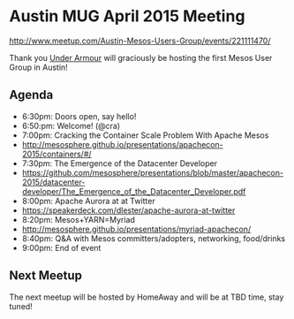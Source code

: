# Austin MUG April 2015 Meeting

http://www.meetup.com/Austin-Mesos-Users-Group/events/221111470/

Thank you [Under Armour](https://www.underarmour.com) will graciously be hosting the first Mesos User Group in Austin!

## Agenda

* 6:30pm: Doors open, say hello!
* 6:50:pm: Welcome! (@cra)
* 7:00pm: Cracking the Container Scale Problem With Apache Mesos
 * http://mesosphere.github.io/presentations/apachecon-2015/containers/#/
* 7:30pm: The Emergence of the Datacenter Developer
 * https://github.com/mesosphere/presentations/blob/master/apachecon-2015/datacenter-developer/The_Emergence_of_the_Datacenter_Developer.pdf
* 8:00pm: Apache Aurora at at Twitter
 * https://speakerdeck.com/dlester/apache-aurora-at-twitter
* 8:20pm: Mesos+YARN=Myriad
 * http://mesosphere.github.io/presentations/myriad-apachecon/
* 8:40pm: Q&A with Mesos committers/adopters, networking, food/drinks
* 9:00pm: End of event

## Next Meetup

The next meetup will be hosted by HomeAway and will be at TBD time, stay tuned!
